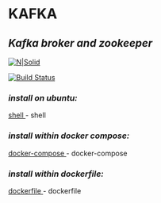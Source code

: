 # KAFKA
## _Kafka broker and zookeeper_

[![N|Solid](https://raw.githubusercontent.com/mindsetcloud-IT/StoreOfBuild/main/frontend/static/img/logo/mindsetcloud-logo.png?token=GHSAT0AAAAAABZ5OIPPRK3HGNEGLUHHTK4WY2VHELA)](https://mindsetcloud.net)

[![Build Status](https://travis-ci.org/joemccann/dillinger.svg?branch=master)](https://nodesource.com/products/nsolid)

### _install on ubuntu:_
[ shell ](https://github.com/mindsetcloud/infra-data-engineer/blob/main/docker/kafka/install.sh) - shell

### _install within docker compose:_
[ docker-compose ](https://github.com/mindsetcloud/infra-data-engineer/blob/main/docker/kafka/kafka.yml) - docker-compose

### _install within dockerfile:_
[ dockerfile ](https://github.com/mindsetcloud/infra-data-engineer/blob/main/docker/kafka/Dockerfile) - dockerfile
